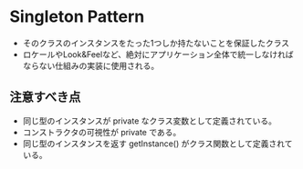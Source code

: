 # Singleton Pattern
* そのクラスのインスタンスをたった1つしか持たないことを保証したクラス
* ロケールやLook&Feelなど、絶対にアプリケーション全体で統一しなければならない仕組みの実装に使用される。

## 注意すべき点
* 同じ型のインスタンスが private なクラス変数として定義されている。
* コンストラクタの可視性が private である。
* 同じ型のインスタンスを返す getInstance() がクラス関数として定義されている。
